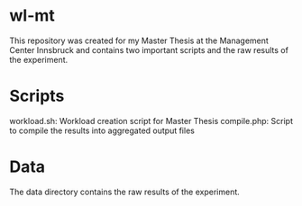 wl-mt
=====

This repository was created for my Master Thesis at the Management Center Innsbruck and contains two important scripts and the raw results of the experiment.

# Scripts

workload.sh: Workload creation script for Master Thesis
compile.php: Script to compile the results into aggregated output files

# Data

The data directory contains the raw results of the experiment.
